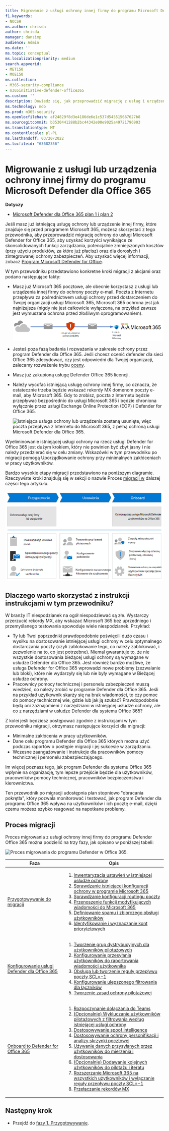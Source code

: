 ```yaml
---
title: Migrowanie z usługi ochrony innej firmy do programu Microsoft Defender dla Office 365
f1.keywords:
- NOCSH
ms.author: chrisda
author: chrisda
manager: dansimp
audience: Admin
ms.date: ''
ms.topic: conceptual
ms.localizationpriority: medium
search.appverid:
- MET150
- MOE150
ms.collection:
- M365-security-compliance
- m365initiative-defender-office365
ms.custom: ''
description: Dowiedz się, jak przeprowadzić migrację z usług i urządzeń ochrony innych firm, takich jak Google Postini, Zapora antywirusowa i spam Barracuda lub Cisco IronPort do programu Microsoft Defender w celu Office 365 ochrony.
ms.technology: mdo
ms.prod: m365-security
ms.openlocfilehash: af24829f8d3e4186de6e1c537d545515667627b8
ms.sourcegitcommit: b3530441288b2bc44342e00e9025a49721796903
ms.translationtype: MT
ms.contentlocale: pl-PL
ms.lasthandoff: 03/20/2022
ms.locfileid: "63682356"
---
```

# <a name="migrate-from-a-third-party-protection-service-or-device-to-microsoft-defender-for-office-365"></a>Migrowanie z usługi lub urządzenia ochrony innej firmy do programu Microsoft Defender dla Office 365

**Dotyczy**
- [Microsoft Defender dla Office 365 plan 1 i plan 2](defender-for-office-365.md)

Jeśli masz już istniejącą usługę ochrony lub urządzenie innej firmy, które znajduje się przed programem Microsoft 365, możesz skorzystać z tego przewodnika, aby przeprowadzić migrację ochrony do usługi Microsoft Defender for Office 365, aby uzyskać korzyści wynikające ze skonsolidowanych funkcji zarządzania, potencjalnie zmniejszonych kosztów (przy użyciu produktów, za które już płacisz) oraz dla dorosłych i zintegrowanej ochrony zabezpieczeń. Aby uzyskać więcej informacji, zobacz [Program Microsoft Defender for Office](https://www.microsoft.com/security/business/threat-protection/office-365-defender).

W tym przewodniku przedstawiono konkretne kroki migracji z akcjami oraz podano następujące fakty:

- Masz już Microsoft 365 pocztowe, ale obecnie korzystasz z usługi lub urządzenia innej firmy do ochrony poczty e-mail. Poczta z Internetu przepływa za pośrednictwem usługi ochrony przed dostarczeniem do Twojej organizacji usługi Microsoft 365, Microsoft 365 ochrona jest jak najniżajsza (nigdy nie jest całkowicie wyłączona, na przykład zawsze jest wymuszana ochrona przed złośliwym oprogramowaniem).

  ![Poczta przepływa z Internetu za pośrednictwem usługi lub urządzenia ochrony innej firmy przed dostarczeniem do Microsoft 365.](../../media/mdo-migration-before.png)

- Jesteś poza fazą badania i rozważania w zakresie ochrony przez program Defender dla Office 365. Jeśli chcesz ocenić defender dla sieci Office 365 zdecydować, czy jest odpowiedni dla Twojej organizacji, zalecamy rozważenie trybu [oceny](office-365-evaluation.md).

- Masz już zakupioną usługę Defender Office 365 licencji.

- Należy wycofać istniejącą usługę ochrony innej firmy, co oznacza, że ostatecznie trzeba będzie wskazać rekordy MX domenom poczty e-mail, aby Microsoft 365. Gdy to zrobisz, poczta z Internetu będzie przepływać bezpośrednio do usługi Microsoft 365 i będzie chroniona wyłącznie przez usługi Exchange Online Protection (EOP) i Defender for Office 365.

  ![Istniejąca usługa ochrony lub urządzenia zostaną usunięte, więc poczta przepływa z Internetu do Microsoft 365, z pełną ochroną usługi Microsoft Defender dla Office 365.](../../media/mdo-migration-after.png)

Wyeliminowanie istniejącej usługi ochrony na rzecz usługi Defender for Office 365 jest dużym krokiem, który nie powinien być zbyt jasny i nie należy przedzierać się w celu zmiany. Wskazówki w tym przewodniku po migracji pomogą Uporządkowanie ochrony przy minimalnych zakłóceniach w pracy użytkowników.

Bardzo wysokie etapy migracji przedstawiono na poniższym diagramie. Rzeczywiste kroki znajdują się w sekcji o nazwie Proces [migracji w](#the-migration-process) dalszej części tego artykułu.

![Migrowanie z rozwiązania ochrony innej firmy lub urządzenia do usługi Defender for Office 365.](../../media/mdo-migration-overview.png)

## <a name="why-use-the-steps-in-this-guide"></a>Dlaczego warto skorzystać z instrukcji instrukcjami w tym przewodniku?

W branży IT niespodzianek na ogół niespodziewać są złe. Wystarczy przerzucić rekordy MX, aby wskazać Microsoft 365 bez uprzedniego i przemyślanego testowania spowoduje wiele niespodzianek. Przykład:

- Ty lub Twoi poprzedniki prawdopodobnie poświęcili dużo czasu i wysiłku na dostosowanie istniejącej usługi ochrony w celu optymalnego dostarczania poczty (czyli zablokowanie tego, co należy zablokować, i zezwolenie na to, co jest potrzebne). Niemal gwarantuje to, że nie wszystkie dostosowania bieżącej usługi ochrony są wymagane w usłudze Defender dla Office 365. Jest również bardzo możliwe, że usługa Defender for Office 365 wprowadzi nowe problemy (zezwalanie lub bloki), które nie wydarzyły się lub nie były wymagane w Bieżącej usłudze ochrony.
- Pracownicy pomocy technicznej i personelu zabezpieczeń muszą wiedzieć, co należy zrobić w programie Defender dla Office 365. Jeśli na przykład użytkownik skarży się na brak wiadomości, to czy pomoc do pomocy technicznej wie, gdzie lub jak ją szukać? Prawdopodobnie będą oni zaznajomieni z narzędziami w istniejącej usłudze ochrony, ale co z narzędziami w usłudze Defender dla systemu Office 365?

Z kolei jeśli będziesz postępować zgodnie z instrukcjami w tym przewodniku migracji, otrzymasz następujące korzyści dla migracji:

- Minimalne zakłócenia w pracy użytkowników.
- Dane celu programu Defender dla Office 365 których można użyć podczas raportów o postępie migracji i jej sukcesie w zarządzaniu.
- Wczesne zaangażowanie i instrukcje dla pracowników pomocy technicznej i personelu zabezpieczającego.

Im więcej poznasz tego, jak program Defender dla systemu Office 365 wpłynie na organizację, tym lepsze przejście będzie dla użytkowników, pracowników pomocy technicznej, pracowników bezpieczeństwa i kierownictwa.

Ten przewodnik po migracji udostępnia plan stopniowo "obracania pokrętła", który pozwala monitorować i testować, jak program Defender dla programu Office 365 wpływa na użytkowników i ich pocztę e-mail, dzięki czemu możesz szybko reagować na napotkane problemy.

## <a name="the-migration-process"></a>Proces migracji

Proces migrowania z usługi ochrony innej firmy do programu Defender Office 365 można podzielić na trzy fazy, jak opisano w poniższej tabeli:

![Proces migrowania do programu Defender w Office 365.](../../media/phase-diagrams/migration-phases.png)

|Faza|Opis|
|---|---|
|[Przygotowywanie do migracji](migrate-to-defender-for-office-365-prepare.md)|<ol><li>[Inwentaryzacja ustawień w istniejącej usłudze ochrony](migrate-to-defender-for-office-365-prepare.md#inventory-the-settings-at-your-existing-protection-service)</li><li>[Sprawdzanie istniejącej konfiguracji ochrony w programie Microsoft 365](migrate-to-defender-for-office-365-prepare.md#check-your-existing-protection-configuration-in-microsoft-365)</li><li>[Sprawdzanie konfiguracji routingu poczty](migrate-to-defender-for-office-365-prepare.md#check-your-mail-routing-configuration)</li><li>[Przenoszenie funkcji modyfikujących wiadomości do Microsoft 365](migrate-to-defender-for-office-365-prepare.md#move-features-that-modify-messages-into-microsoft-365)</li><li>[Definiowanie spamu i zbiorczego obsługi użytkowników](migrate-to-defender-for-office-365-prepare.md#define-spam-and-bulk-user-experiences)</li><li>[Identyfikowanie i wyznaczanie kont priorytetowych](migrate-to-defender-for-office-365-prepare.md#identify-and-designate-priority-accounts)</li></ol>|
|[Konfigurowanie usługi Defender dla Office 365](migrate-to-defender-for-office-365-setup.md)|<ol><li>[Tworzenie grup dystrybucyjnych dla użytkowników pilotażowych](migrate-to-defender-for-office-365-setup.md#step-1-create-distribution-groups-for-pilot-users)</li><li>[Konfigurowanie przesyłania użytkowników do raportowania wiadomości użytkownika](migrate-to-defender-for-office-365-setup.md#step-2-configure-user-submission-for-user-message-reporting)</li><li>[Obsługa lub tworzenie reguły przepływu poczty SCL=-1](migrate-to-defender-for-office-365-setup.md#step-3-maintain-or-create-the-scl-1-mail-flow-rule)</li><li>[Konfigurowanie ulepszonego filtrowania dla łączników](migrate-to-defender-for-office-365-setup.md#step-4-configure-enhanced-filtering-for-connectors)</li><li>[Tworzenie zasad ochrony pilotażowej](migrate-to-defender-for-office-365-setup.md#step-5-create-pilot-protection-policies)</li></ol>|
|[Onboard to Defender for Office 365](migrate-to-defender-for-office-365-onboard.md)|<ol><li>[Rozpoczynanie dołączania do Teams](migrate-to-defender-for-office-365-onboard.md#step-1-begin-onboarding-security-teams)</li><li>[(Opcjonalnie) Wykluczanie użytkowników pilotażowych z filtrowania według istniejącej usługi ochrony](migrate-to-defender-for-office-365-onboard.md#step-2-optional-exempt-pilot-users-from-filtering-by-your-existing-protection-service)</li><li>[Dostosowywanie spoof intelligence](migrate-to-defender-for-office-365-onboard.md#step-3-tune-spoof-intelligence)</li><li>[Dostosowywanie ochrony personifikacji i analizy skrzynki pocztowej](migrate-to-defender-for-office-365-onboard.md#step-4-tune-impersonation-protection-and-mailbox-intelligence)</li><li>[Używanie danych  przysyłanych przez użytkowników do mierzenia i dostosowania](migrate-to-defender-for-office-365-onboard.md#step-5-use-data-from-user-submissions-to-measure-and-adjust)</li><li>[(Opcjonalnie) Dodawanie kolejnych użytkowników do pilotażu i iteratu](migrate-to-defender-for-office-365-onboard.md#step-6-optional-add-more-users-to-your-pilot-and-iterate)</li><li>[Rozszerzanie Microsoft 365 na wszystkich użytkowników i wyłączanie reguły przepływu poczty SCL=-1](migrate-to-defender-for-office-365-onboard.md#step-7-extend-microsoft-365-protection-to-all-users-and-turn-off-the-scl-1-mail-flow-rule)</li><li>[Przełączanie rekordów MX](migrate-to-defender-for-office-365-onboard.md#step-8-switch-your-mx-records)</li></ol>|

## <a name="next-step"></a>Następny krok

- Przejdź do [fazy 1. Przygotowywanie](migrate-to-defender-for-office-365-prepare.md).
